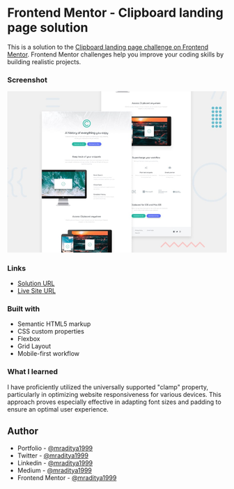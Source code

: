 # Frontend Mentor - Clipboard landing page solution

This is a solution to the [Clipboard landing page challenge on Frontend Mentor](https://www.frontendmentor.io/challenges/clipboard-landing-page-5cc9bccd6c4c91111378ecb9). Frontend Mentor challenges help you improve your coding skills by building realistic projects.

### Screenshot

[![Design preview for the Clipboard landing page coding challenge](./design/desktop-preview.jpg)](https://fm-19-clipboard-landing-page.netlify.app)

### Links

- [Solution URL](https://www.frontendmentor.io/solutions/responsive-clipboard-landing-page-qYQuXn9ciF)
- [Live Site URL](https://fm-19-clipboard-landing-page.netlify.app)

### Built with

- Semantic HTML5 markup
- CSS custom properties
- Flexbox
- Grid Layout
- Mobile-first workflow

### What I learned

I have proficiently utilized the universally supported "clamp" property, particularly in optimizing website responsiveness for various devices. This approach proves especially effective in adapting font sizes and padding to ensure an optimal user experience.

## Author

- Portfolio - [@mraditya1999](https://www.adityayadav.live)
- Twitter - [@mraditya1999](https://twitter.com/mraditya1999)
- Linkedin - [@mraditya1999](https://www.linkedin.com/in/mraditya1999/)
- Medium - [@mraditya1999](https://medium.com/@mraditya1999)
- Frontend Mentor - [@mraditya1999](https://www.frontendmentor.io/profile/Aditya-oss-creator)
